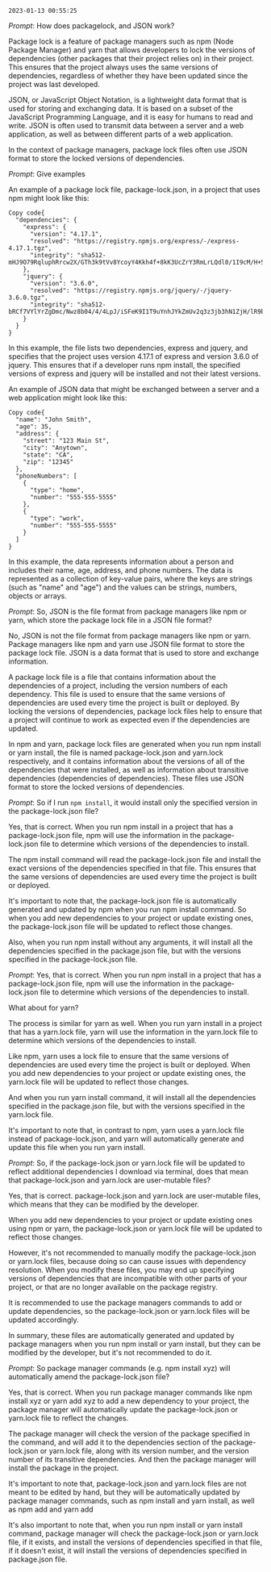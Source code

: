 `2023-01-13 00:55:25`

_Prompt_: 
How does packagelock, and JSON work?

Package lock is a feature of package managers such as npm (Node Package Manager) and yarn that allows developers to lock the versions of dependencies (other packages that their project relies on) in their project. This ensures that the project always uses the same versions of dependencies, regardless of whether they have been updated since the project was last developed.

JSON, or JavaScript Object Notation, is a lightweight data format that is used for storing and exchanging data. It is based on a subset of the JavaScript Programming Language, and it is easy for humans to read and write. JSON is often used to transmit data between a server and a web application, as well as between different parts of a web application.

In the context of package managers, package lock files often use JSON format to store the locked versions of dependencies.

_Prompt_: 
Give examples

An example of a package lock file, package-lock.json, in a project that uses npm might look like this:

```
Copy code{
  "dependencies": {
    "express": {
      "version": "4.17.1",
      "resolved": "https://registry.npmjs.org/express/-/express-4.17.1.tgz",
      "integrity": "sha512-mHJ9O79RqluphRrcw2X/GTh3k9tVv8YcoyY4Kkh4f+8kK3UcZrY3RmLrLQdl0/1I9cM/H+5gZ1KfL3U53TUjkw=="
    },
    "jquery": {
      "version": "3.6.0",
      "resolved": "https://registry.npmjs.org/jquery/-/jquery-3.6.0.tgz",
      "integrity": "sha512-bRCf7VYlYrZgDmc/Nwz8b04/4/4LpJ/iSFeK9I1T9uYnhJYkZmUv2q3z3jb3hN1ZjH/lR9b9s/PZmjK7fhOvw=="
    }
  }
}
```

In this example, the file lists two dependencies, express and jquery, and specifies that the project uses version 4.17.1 of express and version 3.6.0 of jquery. This ensures that if a developer runs npm install, the specified versions of express and jquery will be installed and not their latest versions.

An example of JSON data that might be exchanged between a server and a web application might look like this:

```
Copy code{
  "name": "John Smith",
  "age": 35,
  "address": {
    "street": "123 Main St",
    "city": "Anytown",
    "state": "CA",
    "zip": "12345"
  },
  "phoneNumbers": [
    {
      "type": "home",
      "number": "555-555-5555"
    },
    {
      "type": "work",
      "number": "555-555-5555"
    }
  ]
}
```

In this example, the data represents information about a person and includes their name, age, address, and phone numbers. The data is represented as a collection of key-value pairs, where the keys are strings (such as "name" and "age") and the values can be strings, numbers, objects or arrays.

_Prompt_: 
So, JSON is the file format from package managers like npm or yarn, which store the package lock file in a JSON file format?

No, JSON is not the file format from package managers like npm or yarn. Package managers like npm and yarn use JSON file format to store the package lock file. JSON is a data format that is used to store and exchange information.

A package lock file is a file that contains information about the dependencies of a project, including the version numbers of each dependency. This file is used to ensure that the same versions of dependencies are used every time the project is built or deployed. By locking the versions of dependencies, package lock files help to ensure that a project will continue to work as expected even if the dependencies are updated.

In npm and yarn, package lock files are generated when you run npm install or yarn install, the file is named package-lock.json and yarn.lock respectively, and it contains information about the versions of all of the dependencies that were installed, as well as information about transitive dependencies (dependencies of dependencies). These files use JSON format to store the locked versions of dependencies.

_Prompt_: 
So if I run `npm install`, it would install only the specified version in the package-lock.json file?

Yes, that is correct. When you run npm install in a project that has a package-lock.json file, npm will use the information in the package-lock.json file to determine which versions of the dependencies to install.

The npm install command will read the package-lock.json file and install the exact versions of the dependencies specified in that file. This ensures that the same versions of dependencies are used every time the project is built or deployed.

It's important to note that, the package-lock.json file is automatically generated and updated by npm when you run npm install command. So when you add new dependencies to your project or update existing ones, the package-lock.json file will be updated to reflect those changes.

Also, when you run npm install without any arguments, it will install all the dependencies specified in the package.json file, but with the versions specified in the package-lock.json file.

_Prompt_: 
Yes, that is correct. When you run npm install in a project that has a package-lock.json file, npm will use the information in the package-lock.json file to determine which versions of the dependencies to install.

What about for yarn?

The process is similar for yarn as well. When you run yarn install in a project that has a yarn.lock file, yarn will use the information in the yarn.lock file to determine which versions of the dependencies to install.

Like npm, yarn uses a lock file to ensure that the same versions of dependencies are used every time the project is built or deployed. When you add new dependencies to your project or update existing ones, the yarn.lock file will be updated to reflect those changes.

And when you run yarn install command, it will install all the dependencies specified in the package.json file, but with the versions specified in the yarn.lock file.

It's important to note that, in contrast to npm, yarn uses a yarn.lock file instead of package-lock.json, and yarn will automatically generate and update this file when you run yarn install.

_Prompt_: 
So, if the package-lock.json or yarn.lock file will be updated to reflect additional dependencies I download via terminal, does that mean that package-lock.json and yarn.lock are user-mutable files?

Yes, that is correct. package-lock.json and yarn.lock are user-mutable files, which means that they can be modified by the developer.

When you add new dependencies to your project or update existing ones using npm or yarn, the package-lock.json or yarn.lock file will be updated to reflect those changes.

However, it's not recommended to manually modify the package-lock.json or yarn.lock files, because doing so can cause issues with dependency resolution. When you modify these files, you may end up specifying versions of dependencies that are incompatible with other parts of your project, or that are no longer available on the package registry.

It is recommended to use the package managers commands to add or update dependencies, so the package-lock.json or yarn.lock files will be updated accordingly.

In summary, these files are automatically generated and updated by package managers when you run npm install or yarn install, but they can be modified by the developer, but it's not recommended to do it.

_Prompt_: 
So package manager commands (e.g. npm install xyz) will automatically amend the package-lock.json file?

Yes, that is correct. When you run package manager commands like npm install xyz or yarn add xyz to add a new dependency to your project, the package manager will automatically update the package-lock.json or yarn.lock file to reflect the changes.

The package manager will check the version of the package specified in the command, and will add it to the dependencies section of the package-lock.json or yarn.lock file, along with its version number, and the version number of its transitive dependencies. And then the package manager will install the package in the project.

It's important to note that, package-lock.json and yarn.lock files are not meant to be edited by hand, but they will be automatically updated by package manager commands, such as npm install and yarn install, as well as npm add and yarn add

It's also important to note that, when you run npm install or yarn install command, package manager will check the package-lock.json or yarn.lock file, if it exists, and install the versions of dependencies specified in that file, if it doesn't exist, it will install the versions of dependencies specified in package.json file.


